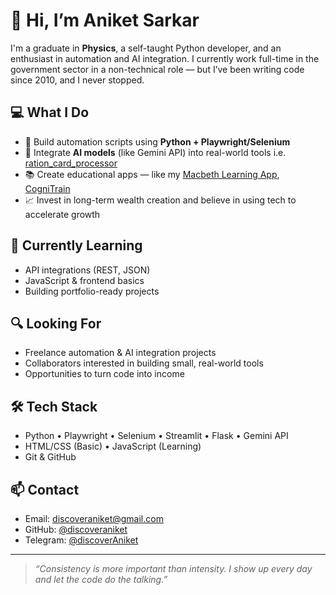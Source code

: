 # 👋 Hi, I’m Aniket Sarkar

I'm a graduate in **Physics**, a self-taught Python developer, and an enthusiast in automation and AI integration. I currently work full-time in the government sector in a non-technical role — but I’ve been writing code since 2010, and I never stopped.

## 💻 What I Do

- 🐍 Build automation scripts using **Python + Playwright/Selenium**
- 🤖 Integrate **AI models** (like Gemini API) into real-world tools i.e. [ration_card_processor](https://github.com/discoveraniket/ration_card_processor)
- 📚 Create educational apps — like my [Macbeth Learning App](https://github.com/discoveraniket/macbeth-learning-app), [CogniTrain](https://github.com/discoveraniket/CogniTrain)
- 📈 Invest in long-term wealth creation and believe in using tech to accelerate growth

## 🧠 Currently Learning
- API integrations (REST, JSON)
- JavaScript & frontend basics
- Building portfolio-ready projects

## 🔍 Looking For
- Freelance automation & AI integration projects
- Collaborators interested in building small, real-world tools
- Opportunities to turn code into income

## 🛠 Tech Stack
- Python • Playwright • Selenium • Streamlit • Flask • Gemini API
- HTML/CSS (Basic) • JavaScript (Learning)
- Git & GitHub

## 📫 Contact
- Email: discoveraniket@gmail.com
- GitHub: [@discoveraniket](https://github.com/discoveraniket)
- Telegram: [@discoverAniket](https://t.me/discoverAniket)

---

> *“Consistency is more important than intensity. I show up every day and let the code do the talking.”*
